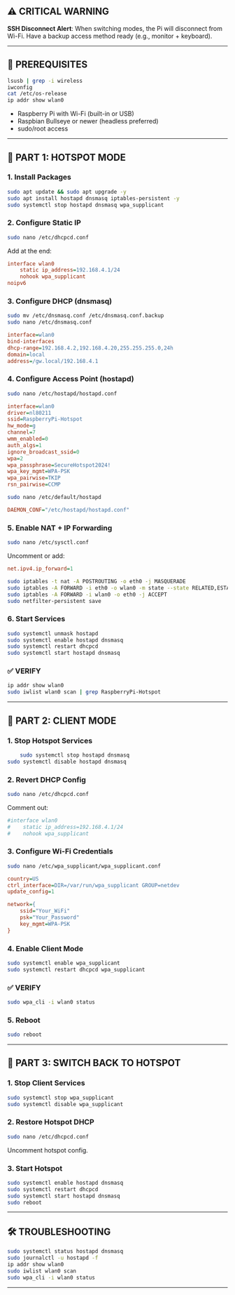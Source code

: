## ⚠️ CRITICAL WARNING

**SSH Disconnect Alert**: When switching modes, the Pi will disconnect from Wi-Fi. Have a backup access method ready (e.g., monitor + keyboard).

---

## 🔧 PREREQUISITES

```bash
lsusb | grep -i wireless
iwconfig
cat /etc/os-release
ip addr show wlan0
```

* Raspberry Pi with Wi-Fi (built-in or USB)
* Raspbian Bullseye or newer (headless preferred)
* sudo/root access

---

## 🚀 PART 1: HOTSPOT MODE

### 1. Install Packages

```bash
sudo apt update && sudo apt upgrade -y
sudo apt install hostapd dnsmasq iptables-persistent -y
sudo systemctl stop hostapd dnsmasq wpa_supplicant
```

### 2. Configure Static IP

```bash
sudo nano /etc/dhcpcd.conf
```

Add at the end:

```ini
interface wlan0
    static ip_address=192.168.4.1/24
    nohook wpa_supplicant
noipv6
```

### 3. Configure DHCP (dnsmasq)

```bash
sudo mv /etc/dnsmasq.conf /etc/dnsmasq.conf.backup
sudo nano /etc/dnsmasq.conf
```

```ini
interface=wlan0
bind-interfaces
dhcp-range=192.168.4.2,192.168.4.20,255.255.255.0,24h
domain=local
address=/gw.local/192.168.4.1
```

### 4. Configure Access Point (hostapd)

```bash
sudo nano /etc/hostapd/hostapd.conf
```

```ini
interface=wlan0
driver=nl80211
ssid=RaspberryPi-Hotspot
hw_mode=g
channel=7
wmm_enabled=0
auth_algs=1
ignore_broadcast_ssid=0
wpa=2
wpa_passphrase=SecureHotspot2024!
wpa_key_mgmt=WPA-PSK
wpa_pairwise=TKIP
rsn_pairwise=CCMP
```

```bash
sudo nano /etc/default/hostapd
```

```ini
DAEMON_CONF="/etc/hostapd/hostapd.conf"
```

### 5. Enable NAT + IP Forwarding

```bash
sudo nano /etc/sysctl.conf
```

Uncomment or add:

```ini
net.ipv4.ip_forward=1
```

```bash
sudo iptables -t nat -A POSTROUTING -o eth0 -j MASQUERADE
sudo iptables -A FORWARD -i eth0 -o wlan0 -m state --state RELATED,ESTABLISHED -j ACCEPT
sudo iptables -A FORWARD -i wlan0 -o eth0 -j ACCEPT
sudo netfilter-persistent save
```

### 6. Start Services

```bash
sudo systemctl unmask hostapd
sudo systemctl enable hostapd dnsmasq
sudo systemctl restart dhcpcd
sudo systemctl start hostapd dnsmasq
```

### ✅ VERIFY

```bash
ip addr show wlan0
sudo iwlist wlan0 scan | grep RaspberryPi-Hotspot
```

---

## 🔄 PART 2: CLIENT MODE

### 1. Stop Hotspot Services

```bash
    sudo systemctl stop hostapd dnsmasq
sudo systemctl disable hostapd dnsmasq
```

### 2. Revert DHCP Config

```bash
sudo nano /etc/dhcpcd.conf
```

Comment out:

```ini
#interface wlan0
#    static ip_address=192.168.4.1/24
#    nohook wpa_supplicant
```

### 3. Configure Wi-Fi Credentials

```bash
sudo nano /etc/wpa_supplicant/wpa_supplicant.conf
```

```ini
country=US
ctrl_interface=DIR=/var/run/wpa_supplicant GROUP=netdev
update_config=1

network={
    ssid="Your_WiFi"
    psk="Your_Password"
    key_mgmt=WPA-PSK
}
```

### 4. Enable Client Mode

```bash
sudo systemctl enable wpa_supplicant
sudo systemctl restart dhcpcd wpa_supplicant
```

### ✅ VERIFY

```bash
sudo wpa_cli -i wlan0 status
```

### 5. Reboot

```bash
sudo reboot
```

---

## 🔁 PART 3: SWITCH BACK TO HOTSPOT

### 1. Stop Client Services

```bash
sudo systemctl stop wpa_supplicant
sudo systemctl disable wpa_supplicant
```

### 2. Restore Hotspot DHCP

```bash
sudo nano /etc/dhcpcd.conf
```

Uncomment hotspot config.

### 3. Start Hotspot

```bash
sudo systemctl enable hostapd dnsmasq
sudo systemctl restart dhcpcd
sudo systemctl start hostapd dnsmasq
sudo reboot
```

---

## 🛠️ TROUBLESHOOTING

```bash
sudo systemctl status hostapd dnsmasq
sudo journalctl -u hostapd -f
ip addr show wlan0
sudo iwlist wlan0 scan
sudo wpa_cli -i wlan0 status
```

---
